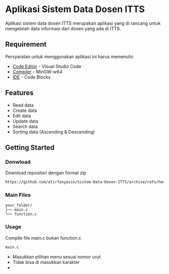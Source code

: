 # Aplikasi Sistem Data Dosen ITTS
Aplikasi sistem data dosen ITTS merupakan aplikasi yang di rancang untuk mengelolah data informasi dari dosen yang ada di ITTS.
## Requirement
Persyaratan untuk menggunakan aplikasi ini harus memenuhi:
- [Code Editor](https://code.visualstudio.com/) - Visual Studio Code
- [Compiler](https://www.mingw-w64.org/) - MinGW-w64
- [IDE](https://www.codeblocks.org/) - Code Blocks
## Features
- Read data 
- Create data
- Edit data
- Update data
- Search data
- Sorting data (Ascending & Descending)
## Getting Started
### Donwload
Download repositori dengan format zip
```sh
https://github.com/alirfanyasin/Sistem-Data-Dosen-ITTS/archive/refs/heads/master.zip
```
### Main Files
```text
your_folder/
├── main.c
└── function.c
```
### Usage
Compile file main.c bukan function.c
```sh
main.c
```
- Masukkan pilihan menu sesuai nomor urut
- Tidak bisa di masukkan karakter 
- 
